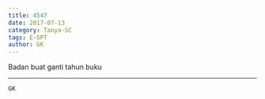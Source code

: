 ```yaml
---
title: 4547
date: 2017-07-13
category: Tanya-SC
tags: E-SPT
author: GK
---
```


Badan buat ganti tahun buku

---



`GK`
